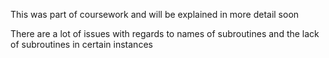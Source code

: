 This was part of coursework and will be explained in more detail soon

There are a lot of issues with regards to names of subroutines and the lack of subroutines in certain instances
